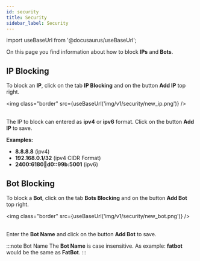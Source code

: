 ```yaml
---
id: security
title: Security
sidebar_label: Security
---
```


import useBaseUrl from '@docusaurus/useBaseUrl';

On this page you find information about how to block **IPs** and **Bots**.

## IP Blocking

To block an **IP**, click on the tab **IP Blocking** and on the button **Add IP** top right.

<img class="border" src={useBaseUrl('img/v1/security/new_ip.png')} /> <br /> <br />

The IP to block can entered as **ipv4** or **ipv6** format. Click on the button **Add IP** to save.
 
**Examples:**

- **8.8.8.8** (ipv4)
- **192.168.0.1/32** (ipv4 CIDR Format)
- **2400:6180:100:d0::99b:5001** (ipv6)
 

## Bot Blocking

To block a **Bot**, click on the tab **Bots Blocking** and on the button **Add Bot** top right.

<img class="border" src={useBaseUrl('img/v1/security/new_bot.png')} /> <br /> <br />

Enter the **Bot Name** and click on the button **Add Bot** to save.

:::note Bot Name
The **Bot Name** is case insensitive. As example: **fatbot** would be the same as **FatBot**.
:::